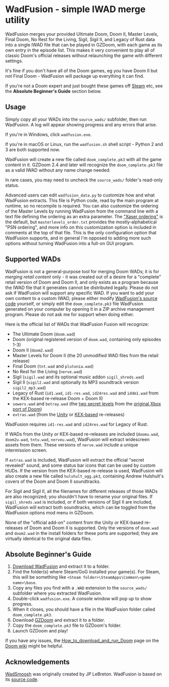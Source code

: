 # WadFusion - simple IWAD merge utility

WadFusion merges your provided Ultimate Doom, Doom II, Master Levels, Final Doom, No Rest for the Living, Sigil, Sigil II, and Legacy of Rust data into a single IWAD file that can be played in GZDoom, with each game as its own entry in the episode list. This makes it very convenient to play all of classic Doom's official releases without relaunching the game with different settings.

It's fine if you don't have all of the Doom games, eg you have Doom II but not Final Doom - WadFusion will package up everything it can find.

If you're not a Doom expert and just bought these games off [Steam](http://store.steampowered.com/sub/18397/) etc, see the **Absolute Beginner's Guide** section below.

## Usage

Simply copy all your WADs into the `source_wads/` subfolder, then run WadFusion. A log will appear showing progress and any errors that arise.

If you're in Windows, click `wadfusion.exe`.

If you're in macOS or Linux, run the `wadfusion.sh` shell script - Python 2 and 3 are both supported now.

WadFusion will create a new file called `doom_complete.pk3` with all the game content in it. GZDoom 2.4 and later will recognize the `doom_complete.pk3` file as a valid IWAD without any name change needed.

In rare cases, you may need to uncheck the `source_wads/` folder's read-only status.

Advanced users can edit `wadfusion_data.py` to customize how and what WadFusion extracts. This file is Python code, read by the main program at runtime, so no recompile is required. You can also customize the ordering of the Master Levels by running WadFusion from the command line with a text file defining the ordering as an extra parameter. The ["Xaser ordering"](https://forum.zdoom.org/viewtopic.php?p=634600#p634600) is the default, but `masterlevels_order.txt` provides the mostly-alphabetical "PSN ordering", and more info on this customization option is included in comments at the top of that file. This is the only configuration option that WadFusion supports, and in general I'm opposed to adding more such options without turning WadFusion into a full-on GUI program.

## Supported WADs

WadFusion is not a general-purpose tool for merging Doom WADs; it is for *merging retail content* only - it was created out of a desire for a "complete" retail version of Doom and Doom II, and only exists as a program because the IWAD file that it generates cannot be distributed legally. Please do not ask if WadFusion will support any specific WAD. If you want to add your own content to a custom IWAD, please either modify [WadFusion's source code](https://github.com/Owlet7/wadsmoosh) yourself, or simply edit the `doom_complete.pk3` file WadFusion generated on your computer by opening it in a ZIP archive management program. Please do not ask me for support when doing either.

Here is the official list of WADs that WadFusion Fusion will recognize:
- The Ultimate Doom (`doom.wad`)
- Doom (original registered version of `doom.wad`, containing only episodes 1-3)
- Doom II (`doom2.wad`)
- Master Levels for Doom II (the 20 unmodified WAD files from the retail release)
- Final Doom (`tnt.wad` and `plutonia.wad`)
- No Rest for the Living (`nerve.wad`)
- Sigil (`sigil.wad` and its optional music addon `sigil_shreds.wad`)
- Sigil II (`sigil2.wad` and optionally its MP3 soundtrack version `sigil2_mp3.wad`)
- Legacy of Rust (`id1.wad`, `id1-res.wad`, `id24res.wad` and `iddm1.wad` from the KEX-based re-release Doom + Doom II)
- `sewers.wad` and `betray.wad` (the [two secret levels](https://classicdoom.com/xboxspec.htm) from the [original Xbox port of Doom](https://doomwiki.org/wiki/Xbox))
- `extras.wad` (from the [Unity](https://doomwiki.org/wiki/Doom_Classic_Unity_port) or [KEX-based](https://doomwiki.org/wiki/Doom_%2B_Doom_II) re-releases)

WadFusion requires `id1-res.wad` and `id24res.wad` for Legacy of Rust.

If WADs from the Unity or KEX-based re-releases are included (`doomu.wad`, `doom2u.wad`, `tntu.wad`, `nerveu.wad`), WadFusion will extract widescreen assets from them. These versions of `nerve.wad` include a unique intermission screen.

If `extras.wad` is included, WadFusion will extract the official "secret revealed" sound, and some status bar icons that can be used by custom HUDs. If the version from the KEX-based re-release is used, WadFusion will also create a new file called `hulshult_ogg.pk3`, containing Andrew Hulshult's covers of the Doom and Doom II soundtracks.

For Sigil and Sigil II, all the filenames for different releases of those WADs are also recognized; you shouldn't have to rename your original files. If `sigil_shreds.wad` is included, or if both versions of Sigil II are included, WadFusion will extract both soundtracks, which can be toggled from the WadFusion options mod menu in GZDoom.

None of the "official add-on" content from the Unity or KEX-based re-releases of Doom and Doom II is supported. Only the versions of `doom.wad` and `doom2.wad` in the install folders for these ports are supported; they are virtually identical to the original data files.

## Absolute Beginner's Guide

1. [Download WadFusion](https://github.com/Owlet7/wadsmoosh/releases/latest/download/wadsmoosh_win.zip) and extract it to a folder.
2. Find the folder(s) where Steam/GoG installed your game(s). For Steam, this will be something like `<Steam folder>\SteamApps\Common\<game name>\base`.
3. Copy any files you find with a `.WAD` extension to the `source_wads/` subfolder where you extracted WadFusion.
4. Double-click `wadfusion.exe`. A console window will pop up to show progress.
5. When it closes, you should have a file in the WadFusion folder called `doom_complete.pk3`.
6. Download [GZDoom](http://gzdoom.drdteam.org) and extract it to a folder.
7. Copy the `doom_complete.pk3` file to GZDoom's folder.
8. Launch GZDoom and play!

If you have any issues, the [How_to_download_and_run_Doom](http://doomwiki.org/wiki/How_to_download_and_run_Doom) page on the [Doom wiki](http://doomwiki.org) might be helpful.

## Acknowledgements
[WadSmoosh](https://jp.itch.io/wadsmoosh) was originally created by JP LeBreton. WadFusion is based on its [source code](https://heptapod.host/jp-lebreton/wadsmoosh).
